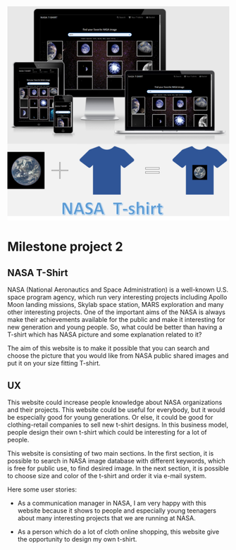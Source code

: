 ![pic](assets/images/header_image.png)
# Milestone project 2 
## NASA T-Shirt

NASA (National Aeronautics and Space Administration) is a well-known U.S. space program agency, which run very interesting projects including Apollo Moon landing missions, 
Skylab space station, MARS exploration and many other interesting projects. 
One of the important aims of the NASA is always make their achievements available for the public and make it interesting for new generation and young people. 
So, what could be better than having a T-shirt which has NASA picture and some explanation related to it?

The aim of this website is to make it possible that you can search and choose the picture that you would like from NASA public shared 
images and put it on your size fitting T-shirt.


## UX

This website could increase people knowledge about NASA organizations and their projects. 
This website could be useful for everybody, but it would be especially good for young generations. 
Or else, it could be good for clothing-retail companies to sell new t-shirt designs. 
In this business model, people design their own t-shirt which could be interesting for a lot of people.

This website is consisting of two main sections. In the first section, 
it is possible to search in NASA image database with different keywords, which is free for public use, to find desired image. 
In the next section, it is possible to choose size and color of the t-shirt and order it via e-mail system.

Here some user stories:

* As a communication manager in NASA, I am very happy with this website because it shows to people and especially young teenagers about many 
interesting projects that we are running at NASA.

* As a person which do a lot of cloth online shopping, this website give the opportunity to design my own t-shirt.
